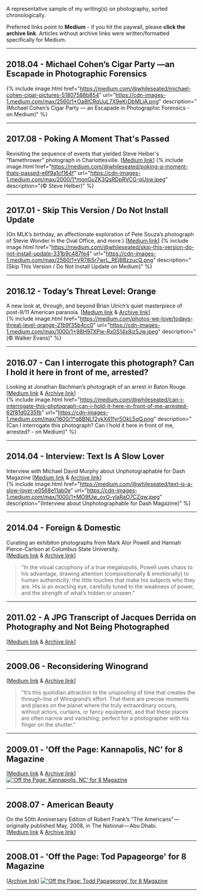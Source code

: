 A representative sample of my writing(s) on photography, sorted chronologically.

Preferred links point to **Medium** - if you hit the paywall, please **click the archive link**. Articles without archive links were written/formatted specifically for Medium.

---

## 2018.04 - Michael Cohen’s Cigar Party —an Escapade in Photographic Forensics
{% include image.html href="https://medium.com/@whileseated/michael-cohen-cigar-pictures-51807588b854" url="https://cdn-images-1.medium.com/max/2560/1*Oa8ICRqUuL7X9eKrDbMLiA.png" description="(Michael Cohen’s Cigar Party — an Escapade in Photographic Forensics - on Medium)" %}

---

## 2017.08 - Poking A Moment That's Passed
Revisiting the sequence of events that yielded Steve Helber's “flamethrower” photograph in Charlottesville.
[[Medium link](https://medium.com/@whileseated/poking-a-moment-thats-passed-e6f9a1cf164f)]
{% include image.html href="https://medium.com/@whileseated/poking-a-moment-thats-passed-e6f9a1cf164f" url="https://cdn-images-1.medium.com/max/2000/1*monGuZK3QsRDpRVCG-qUsw.jpeg" description="(© Steve Helber)" %}

---

## 2017.01 - Skip This Version / Do Not Install Update
(On MLK’s birthday, an affectionate exploration of Pete Souza’s photograph of Stevie Wonder in the Oval Office, and more.)
[[Medium link](https://medium.com/@whileseated/skip-this-version-do-not-install-update-331b9c487fe4)]
{% include image.html href="https://medium.com/@whileseated/skip-this-version-do-not-install-update-331b9c487fe4" url="https://cdn-images-1.medium.com/max/2560/1*VR78i5r7wrL_REjBBzzucQ.png" description="(Skip This Version / Do Not Install Update on Medium)" %}

---

## 2016.12 - Today’s Threat Level: Orange
A new look at, through, and beyond Brian Ulrich’s quiet masterpiece of post-9/11 American paranoia.
[[Medium link](https://medium.com/photos-we-love/todays-threat-level-orange-21b9f35b4cc0) & [Archive link](2016_Todays-Threat-Level-Orange.md)]  
{% include image.html href="https://medium.com/photos-we-love/todays-threat-level-orange-21b9f35b4cc0" url="https://cdn-images-1.medium.com/max/1000/1*98H97XPw-Rx0S14x8iz5Jw.jpeg" description="(© Walker Evans)" %}

---

## 2016.07 - Can I interrogate this photograph? Can I hold it here in front of me, arrested?
Looking at Jonathan Bachman’s photograph of an arrest in Baton Rouge.  
[[Medium link](https://medium.com/@whileseated/can-i-interrogate-this-photograph-can-i-hold-it-here-in-front-of-me-arrested-62f81d0235fb) & [Archive link](2016_Can-I-interrogate-this-photograph-Can-I-hold-it-here-in-front-of-me-arrested.md)]  
{% include image.html href="https://medium.com/@whileseated/can-i-interrogate-this-photograph-can-i-hold-it-here-in-front-of-me-arrested-62f81d0235fb" url="https://cdn-images-1.medium.com/max/1600/1*q8BNLf2ykX41fyr5OkL5qQ.png" description="(Can I interrogate this photograph? Can I hold it here in front of me, arrested? - on Medium)" %}

---

## 2014.04 - Interview: Text Is A Slow Lover
Interview with Michael David Murphy about Unphotographable for Dash Magazine
[[Medium link](https://medium.com/@whileseated/text-is-a-slow-lover-e0568e11ab0e) & [Archive link](2014_Text-Is-A-Slow-Lover.md)]  
{% include image.html href="https://medium.com/@whileseated/text-is-a-slow-lover-e0568e11ab0e" url="https://cdn-images-1.medium.com/max/1000/1*MO9fJw_ovO-ylaRaO7CZqw.jpeg" description="(Interview about Unphotographable for Dash Magazine)" %}

---

## 2014.04 - Foreign & Domestic
Curating an exhibiton photographs from Mark Alor Powell and Hannah Pierce-Carlson at Columbus State University.  
[[Medium link](https://medium.com/@whileseated/foreign-domestic-photographs-from-mark-alor-powell-and-hannah-pierce-carlson-76bf28cb2f8f) & [Archive link](2014_Foreign-Domestic.md)]  
> "In the visual cacophony of a true megalopolis, Powell uses chaos to his advantage, drawing attention (compositionally & emotionally) to human authenticity; the little touches that make his subjects who they are. His is an exacting eye, carefully tuned to the weakness of power, and the strength of what’s hidden or unseen."  

---

## 2011.02 - A JPG Transcript of Jacques Derrida on Photography and Not Being Photographed  
[[Medium link](https://medium.com/@whileseated/a-jpg-transcript-of-jacques-derrida-on-photography-and-not-being-photographed-64f22bbac06c) & [Archive link](2011_A-JPG-Transcript-of-Jacques-Derrida-on-Photography-and-Not-Being-Photographed.md)]  

---

## 2009.06 - Reconsidering Winogrand  
[[Medium link](https://medium.com/@whileseated/reconsidering-winogrand-5b4b22f977a2) & [Archive link](2009_Reconsidering-Winogrand.md)]  
> "It’s this quotidian attraction to the unspooling of time that creates the through-line of Winogrand’s effort. That there are precise moments and places on the planet where the truly extraordinary occurs, without actors, curtains, or fancy equipment, and that these places are often narrow and vanishing; perfect for a photographer with his finger on the shutter."  

---

## 2009.01 - 'Off the Page: Kannapolis, NC' for 8 Magazine
[[Medium link](https://medium.com/photos-we-love/off-the-page-kannapolis-nc-f0191b0e92e0) & [Archive link](2009_Off-the-Page-Kannapolis-NC.md)]  
[!['Off the Page: Kannapolis, NC' for 8 Magazine](https://cdn-images-1.medium.com/max/800/1*DzqDOD-rlw6E4AIXqxPKVw.gif)](2009_Off-the-Page-Kannapolis-NC.md)

---

## 2008.07 - American Beauty  
On the 50th Anniversary Edition of Robert Frank’s “The Americans” — originally published May, 2008, in The National — Abu Dhabi.  
[[Medium link](https://medium.com/@whileseated/american-beauty-23a49eb042cb) & [Archive link](2008_American-Beauty.md)]  

---

## 2008.01 - 'Off the Page: Tod Papageorge' for 8 Magazine
[[Archive link](2008_Off-the-Page-Tod-Papageorge.md)]
[!['Off the Page: Todd Papageorge' for 8 Magazine](https://cdn-images-1.medium.com/max/1400/1*7q7adUBxxs9qDTAmYTi0wA.jpeg)](2008_Off-the-Page-Tod-Papageorge.md)

---
